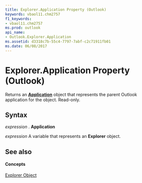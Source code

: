 ```yaml
---
title: Explorer.Application Property (Outlook)
keywords: vbaol11.chm2757
f1_keywords:
- vbaol11.chm2757
ms.prod: outlook
api_name:
- Outlook.Explorer.Application
ms.assetid: d3318c7b-55c4-7797-7abf-c2c71911fb01
ms.date: 06/08/2017
---
```



# Explorer.Application Property (Outlook)

Returns an **[Application](application-object-outlook.md)** object that represents the parent Outlook application for the object. Read-only.


## Syntax

 _expression_ . **Application**

 _expression_ A variable that represents an **Explorer** object.


## See also


#### Concepts


[Explorer Object](explorer-object-outlook.md)

